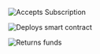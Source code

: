 ![Accepts Subscription](https://www.plantuml.com/plantuml/proxy?cache=no&src=https://raw.githubusercontent.com/saberistic/designity/main/docs/uml/designity/accepts-subscription.plantuml)

![Deploys smart contract](https://www.plantuml.com/plantuml/proxy?cache=no&src=https://raw.githubusercontent.com/saberistic/designity/main/docs/uml/designity/deploys-contract.plantuml)

![Returns funds](https://www.plantuml.com/plantuml/proxy?cache=no&src=https://raw.githubusercontent.com/saberistic/designity/main/docs/uml/designity/returns-funds.plantuml)
